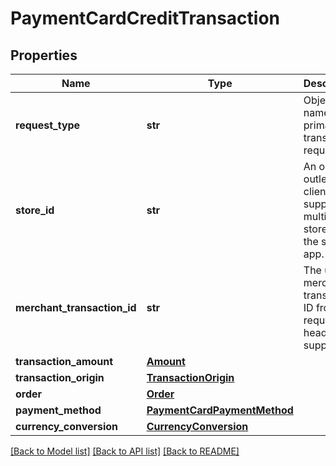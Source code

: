 # PaymentCardCreditTransaction

## Properties
Name | Type | Description | Notes
------------ | ------------- | ------------- | -------------
**request_type** | **str** | Object name of the primary transaction request. | [optional] 
**store_id** | **str** | An optional outlet ID for clients that support multiple stores in the same app. | [optional] 
**merchant_transaction_id** | **str** | The unique merchant transaction ID from the request header, if supplied. | [optional] 
**transaction_amount** | [**Amount**](Amount.md) |  | [optional] 
**transaction_origin** | [**TransactionOrigin**](TransactionOrigin.md) |  | [optional] 
**order** | [**Order**](Order.md) |  | [optional] 
**payment_method** | [**PaymentCardPaymentMethod**](PaymentCardPaymentMethod.md) |  | 
**currency_conversion** | [**CurrencyConversion**](CurrencyConversion.md) |  | [optional] 

[[Back to Model list]](../README.md#documentation-for-models) [[Back to API list]](../README.md#documentation-for-api-endpoints) [[Back to README]](../README.md)


